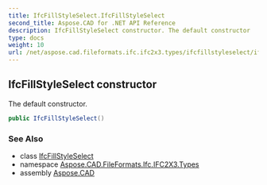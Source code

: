 ```yaml
---
title: IfcFillStyleSelect.IfcFillStyleSelect
second_title: Aspose.CAD for .NET API Reference
description: IfcFillStyleSelect constructor. The default constructor
type: docs
weight: 10
url: /net/aspose.cad.fileformats.ifc.ifc2x3.types/ifcfillstyleselect/ifcfillstyleselect/
---
```

## IfcFillStyleSelect constructor

The default constructor.

```csharp
public IfcFillStyleSelect()
```

### See Also

* class [IfcFillStyleSelect](../)
* namespace [Aspose.CAD.FileFormats.Ifc.IFC2X3.Types](../../ifcfillstyleselect/)
* assembly [Aspose.CAD](../../../)


